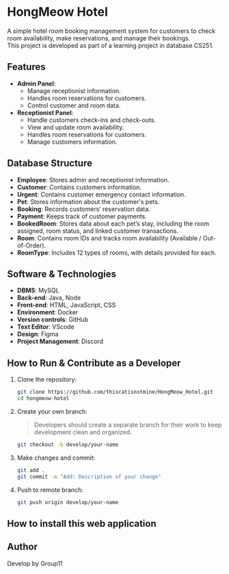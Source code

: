 # HongMeow Hotel 

A simple hotel room booking management system for customers to check room availability, make reservations, and manage their bookings.  
This project is developed as part of a learning project in database CS251.

## Features

* **Admin Panel**:
    * Manage receptionist information.
    * Handles room reservations for customers.
    * Control customer and room data.
* **Receptionist Panel**:
    * Handle customers check-ins and check-outs.
    * View and update room availability.
    * Handles room reservations for customers.
    * Manage customers information.

## Database Structure
* **Employee**: Stores admin and receptionist information.
* **Customer**: Contains customers information.
* **Urgent**: Contains customer emergency contact information.
* **Pet**: Stores information about the customer's pets.
* **Booking**: Records customers’ reservation data.
* **Payment**: Keeps track of customer payments.
* **BookedRoom**: Stores data about each pet’s stay, including the room assigned, room status, and linked customer transactions.
* **Room**: Contains room IDs and tracks room availability (Available / Out-of-Order).
* **RoomType**: Includes 12 types of rooms, with details provided for each.

## Software & Technologies
* **DBMS**: MySQL 
* **Back-end**: Java, Node 
* **Front-end**: HTML, JavaScript, CSS 
* **Environment**: Docker 
* **Version controls**: GitHub 
* **Text Editor**: VScode 
* **Design**: Figma 
* **Project Management**: Discord 

## How to Run  & Contribute as a Developer
1. Clone the repository:
   ```bash
   git clone https://github.com/thiscatisnotmine/HongMeow_Hotel.git
   cd hongmeow-hotel
   ```
   
2. Create your own branch:
    > Developers should create a separate branch for their work to keep development clean and organized.
    ```bash
    git checkout -b develop/your-name
    ```
    
3. Make changes and commit:
    ```bash
    git add .
    git commit -m "Add: Description of your change"
    ```
    
4. Push to remote branch:
    ```bash
    git push origin develop/your-name
    ```
    

## How to install this web application

## Author
Develop by Group11

